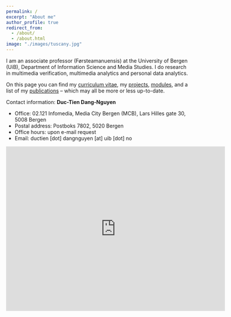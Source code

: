 ```yaml
---
permalink: /
excerpt: "About me"
author_profile: true
redirect_from: 
  - /about/
  - /about.html
image: "./images/tuscany.jpg"
---
```


I am an associate professor (Førsteamanuensis) at the University of Bergen (UiB), Department of Information Science and Media Studies. I do research in multimedia verification, multimedia analytics and personal data analytics. 

On this page you can find my [curriculum vitae](/cv/), my [projects](/projects/), [modules](/teaching/), and a list of my [publications](/publications/) – which may all be more or less up-to-date.

Contact information: **Duc-Tien Dang-Nguyen**

- Office: 02.121 Infomedia, Media City Bergen (MCB), Lars Hilles gate 30, 5008 Bergen
- Postal address: Postboks 7802, 5020 Bergen
- Office hours: upon e-mail request
- Email: ductien [dot] dangnguyen [at] uib [dot] no

<iframe src="https://www.google.com/maps/embed?pb=!1m18!1m12!1m3!1d492.90442716168434!2d5.332225629243348!3d60.38547486160094!2m3!1f0!2f0!3f0!3m2!1i1024!2i768!4f13.1!3m3!1m2!1s0x463cfeacf589fac5%3A0xa8a79e1beb81a3ea!2sMedia+City+Bergen!5e0!3m2!1sen!2sno!4v1538138943128" width="600" height="450" frameborder="0" style="border:0" allowfullscreen></iframe>



